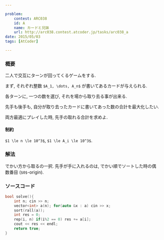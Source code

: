 ```yaml
---

problem:
    contest: ARC038
    id: A
    name: カードと兄妹
    url: http://arc038.contest.atcoder.jp/tasks/arc038_a
date: 2015/05/03
tags: [AtCoder]

---
```


### 概要

二人で交互にターンが回ってくるゲームをする.

まず, それぞれ整数 `$A_1, \dots, A_n$` が書いてあるカードが与えられる.

各ターンに, 一つの数を選び, それを場から取り去る事が出来る.

先手も後手も, 自分が取り去ったカードに書いてあった数の合計を最大化したい.

両方最適にプレイした時, 先手の取れる合計を求めよ.

#### 制約

`$1 \le n \le 10^3$`, `$1 \le A_i \le 10^3$`.


### 解法

でかい方から取るの一択.
先手が手に入れるのは, でかい順でソートした時の偶数番目 (`$0$`-origin).


### ソースコード

~~~ cpp
bool solve(){
    int n; cin >> n;
    vector<int> a(n); for(auto &x : a) cin >> x;
    sort(rall(a));
    int res = 0;
    rep(i, n) if(i%2 == 0) res += a[i];
    cout << res << endl;
    return true;
}
~~~

